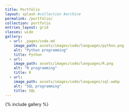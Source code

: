 ```yaml
---
title: Portfolio
layout: splash #collection #archive
permalink: /portfolio/
collection: portfolio
entries_layout: grid
classes: wide
gallery:
  - url: _pages/code.md
    image_path: assets/images/code/languages/python.png
    alt: "Python programming"
    title: Python
  - url: 
    image_path: assets/images/code/languages/R.png
    alt: "R programming"
    title: R
  - url: 
    image_path: assets/images/code/languages/sql.webp
    alt: "SQL programming"
    title: SQL
---
```


{% include gallery %}